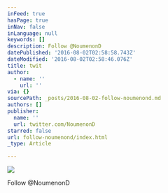 ```yaml
---
inFeed: true
hasPage: true
inNav: false
inLanguage: null
keywords: []
description: Follow @NoumenonD
datePublished: '2016-08-02T02:58:58.743Z'
dateModified: '2016-08-02T02:58:46.076Z'
title: twit
author:
  - name: ''
    url: ''
via: {}
sourcePath: _posts/2016-08-02-follow-noumenond.md
authors: []
publisher:
  name: ''
  url: twitter.com/NoumenonD
starred: false
url: follow-noumenond/index.html
_type: Article

---
```

![](https://the-grid-user-content.s3-us-west-2.amazonaws.com/a711fcc2-7a27-4dfc-836e-ef57acd1212e.png)

Follow @NoumenonD